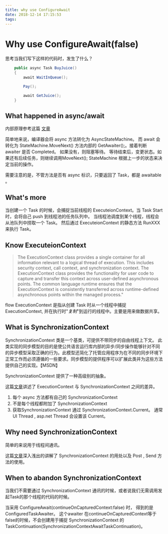 ```yaml
---
title: why use ConfigureAwait
date: 2018-12-14 17:15:53
tags:
---
```

# Why use ConfigureAwait(false)

思考当我们写下这样的代码时，发生了什么？

``` c#
    public async Task BuyJuice()
    {
        await WaitInQueue();

        Pay();

        await GetJuice();
    }
```

## What happened in async/await

内部原理参考这篇 [文章](https://weblogs.asp.net/dixin/understanding-c-sharp-async-await-1-compilation)

简单地来说，编译器会将 async 方法转化为 AsyncStateMachine。 而 await 会转化为 StateMachine.MoveNext() 方法内部的 GetAwaiter();。接着判断 awaiter 是否 Completed。 如果没有，则阻塞等待。 等待结束后，变更状态。如果还有后续任务，则继续调用MoveNext(); StateMachine 根据上一步的状态来决定当前的操作。

需要注意的是，不管方法是否有 async 标识，只要返回了 Task，都是 awaitable 。

## What's more

当创建一个 Task 的时候，会捕捉当前线程的 ExecuteionContext。当 Task Start 时，会将自己 push 到线程池的任务队列中。 当线程池调度到某个线程，线程会从池队列中捞取一个 Task。 然后通过 ExecuteionContext 的静态方法 RunXXX 来执行 Task。

## Know ExecuteionContext

>The ExecutionContext class provides a single container for all information relevant to a logical thread of execution. This includes security context, call context, and synchronization context.
>The ExecutionContext class provides the functionality for user code to capture and transfer this context across user-defined asynchronous points. The common language runtime ensures that the ExecutionContext is consistently transferred across runtime-defined asynchronous points within the managed process."

flow ExecutionContext 是指从创建 Task 时从一个线程中捕捉 ExecutionContext, 并在执行时"*复制*"到运行的线程中。主要是用来做数据共享。

## What is SynchronizationContext

SynchronizationContext 类是一个基类，可提供不带同步的自由线程上下文。 此类实现的同步模型的目的是使公共语言运行库内部的异步/同步操作能够针对不同的异步模型采取正确的行为。此模型还简化了托管应用程序为在不同的同步环境下正常工作而必须遵循的一些要求。同步模型的提供程序可以扩展此类并为这些方法提供自己的实现。【MSDN】

SynchronizationContext 提供了一种高级别的抽象。

这篇[文章](https://blogs.msdn.microsoft.com/pfxteam/2012/06/15/executioncontext-vs-synchronizationcontext/)讲述了 ExecutionContext 与 SynchronizationContext 之间的差异。

1. 每个 async 方法都有自己的 SynchronizationContext
2. 不是每个线程都附加了 SynchronizationContext
3. 获取SynchronizationContext 通过 SynchronizationContext.Current。 通常 UI Thread , asp.net Thread 会设置该 Current。

## Why need SynchronizationContext

简单的来说用于线程间通讯。

这篇[文章](https://www.codeproject.com/Articles/31971/Understanding-SynchronizationContext-Part-I)深入浅出的讲解了 SynchronizationContext 的用处以及 Post , Send 方法的使用。

## When to abandon SynchronizationContext

当我们不需要通过 SynchronizationContext 通讯的时候，或者说我们无需调用发起Task的那个线程的代码的时候。

当采用 ConfigureAwait(continueOnCapturedContext:false) 时， 得到的是 ConfiguredTaskAwaiter。 这个awaiter 在continueOnCapturedContext等于false的时候，不会创建用于捕捉 SynchronizationContext 的 TaskContinuation(SynchronizationContextAwaitTaskContinuation)。